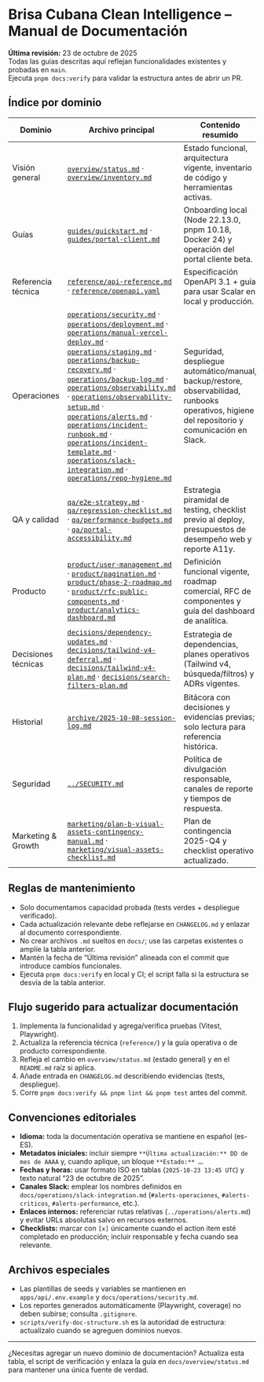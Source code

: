 # Brisa Cubana Clean Intelligence – Manual de Documentación

**Última revisión:** 23 de octubre de 2025  
Todas las guías descritas aquí reflejan funcionalidades existentes y probadas en `main`.  
Ejecuta `pnpm docs:verify` para validar la estructura antes de abrir un PR.

## Índice por dominio

| Dominio             | Archivo principal                                                                                                                                                                                                                                                                                                                                                                                                                                                                                                                                                                                                                                                                                                                                                                                                                                  | Contenido resumido                                                                                                                             |
| ------------------- | -------------------------------------------------------------------------------------------------------------------------------------------------------------------------------------------------------------------------------------------------------------------------------------------------------------------------------------------------------------------------------------------------------------------------------------------------------------------------------------------------------------------------------------------------------------------------------------------------------------------------------------------------------------------------------------------------------------------------------------------------------------------------------------------------------------------------------------------------- | ---------------------------------------------------------------------------------------------------------------------------------------------- |
| Visión general      | [`overview/status.md`](overview/status.md) · [`overview/inventory.md`](overview/inventory.md)                                                                                                                                                                                                                                                                                                                                                                                                                                                                                                                                                                                                                                                                                                                                                      | Estado funcional, arquitectura vigente, inventario de código y herramientas activas.                                                           |
| Guías               | [`guides/quickstart.md`](guides/quickstart.md) · [`guides/portal-client.md`](guides/portal-client.md)                                                                                                                                                                                                                                                                                                                                                                                                                                                                                                                                                                                                                                                                                                                                              | Onboarding local (Node 22.13.0, pnpm 10.18, Docker 24) y operación del portal cliente beta.                                                    |
| Referencia técnica  | [`reference/api-reference.md`](reference/api-reference.md) · [`reference/openapi.yaml`](reference/openapi.yaml)                                                                                                                                                                                                                                                                                                                                                                                                                                                                                                                                                                                                                                                                                                                                    | Especificación OpenAPI 3.1 + guía para usar Scalar en local y producción.                                                                      |
| Operaciones         | [`operations/security.md`](operations/security.md) · [`operations/deployment.md`](operations/deployment.md) · [`operations/manual-vercel-deploy.md`](operations/manual-vercel-deploy.md) · [`operations/staging.md`](operations/staging.md) · [`operations/backup-recovery.md`](operations/backup-recovery.md) · [`operations/backup-log.md`](operations/backup-log.md) · [`operations/observability.md`](operations/observability.md) · [`operations/observability-setup.md`](operations/observability-setup.md) · [`operations/alerts.md`](operations/alerts.md) · [`operations/incident-runbook.md`](operations/incident-runbook.md) · [`operations/incident-template.md`](operations/incident-template.md) · [`operations/slack-integration.md`](operations/slack-integration.md) · [`operations/repo-hygiene.md`](operations/repo-hygiene.md) | Seguridad, despliegue automático/manual, backup/restore, observabilidad, runbooks operativos, higiene del repositorio y comunicación en Slack. |
| QA y calidad        | [`qa/e2e-strategy.md`](qa/e2e-strategy.md) · [`qa/regression-checklist.md`](qa/regression-checklist.md) · [`qa/performance-budgets.md`](qa/performance-budgets.md) · [`qa/portal-accessibility.md`](qa/portal-accessibility.md)                                                                                                                                                                                                                                                                                                                                                                                                                                                                                                                                                                                                                    | Estrategia piramidal de testing, checklist previo al deploy, presupuestos de desempeño web y reporte A11y.                                     |
| Producto            | [`product/user-management.md`](product/user-management.md) · [`product/pagination.md`](product/pagination.md) · [`product/phase-2-roadmap.md`](product/phase-2-roadmap.md) · [`product/rfc-public-components.md`](product/rfc-public-components.md) · [`product/analytics-dashboard.md`](product/analytics-dashboard.md)                                                                                                                                                                                                                                                                                                                                                                                                                                                                                                                           | Definición funcional vigente, roadmap comercial, RFC de componentes y guía del dashboard de analítica.                                         |
| Decisiones técnicas | [`decisions/dependency-updates.md`](decisions/dependency-updates.md) · [`decisions/tailwind-v4-deferral.md`](decisions/tailwind-v4-deferral.md) · [`decisions/tailwind-v4-plan.md`](decisions/tailwind-v4-plan.md) · [`decisions/search-filters-plan.md`](decisions/search-filters-plan.md)                                                                                                                                                                                                                                                                                                                                                                                                                                                                                                                                                        | Estrategia de dependencias, planes operativos (Tailwind v4, búsqueda/filtros) y ADRs vigentes.                                                 |
| Historial           | [`archive/2025-10-08-session-log.md`](archive/2025-10-08-session-log.md)                                                                                                                                                                                                                                                                                                                                                                                                                                                                                                                                                                                                                                                                                                                                                                           | Bitácora con decisiones y evidencias previas; solo lectura para referencia histórica.                                                          |
| Seguridad           | [`../SECURITY.md`](../SECURITY.md)                                                                                                                                                                                                                                                                                                                                                                                                                                                                                                                                                                                                                                                                                                                                                                                                                 | Política de divulgación responsable, canales de reporte y tiempos de respuesta.                                                                |
| Marketing & Growth  | [`marketing/plan-b-visual-assets-contingency-manual.md`](marketing/plan-b-visual-assets-contingency-manual.md) · [`marketing/visual-assets-checklist.md`](marketing/visual-assets-checklist.md)                                                                                                                                                                                                                                                                                                                                                                                                                                                                                                                                                                                                                                                    | Plan de contingencia 2025-Q4 y checklist operativo actualizado.                                                                                |

## Reglas de mantenimiento

- Solo documentamos capacidad probada (tests verdes + despliegue verificado).
- Cada actualización relevante debe reflejarse en `CHANGELOG.md` y enlazar al documento correspondiente.
- No crear archivos `.md` sueltos en `docs/`; use las carpetas existentes o amplíe la tabla anterior.
- Mantén la fecha de “Última revisión” alineada con el commit que introduce cambios funcionales.
- Ejecuta `pnpm docs:verify` en local y CI; el script falla si la estructura se desvía de la tabla anterior.

## Flujo sugerido para actualizar documentación

1. Implementa la funcionalidad y agrega/verifica pruebas (Vitest, Playwright).
2. Actualiza la referencia técnica (`reference/`) y la guía operativa o de producto correspondiente.
3. Refleja el cambio en `overview/status.md` (estado general) y en el `README.md` raíz si aplica.
4. Añade entrada en `CHANGELOG.md` describiendo evidencias (tests, despliegue).
5. Corre `pnpm docs:verify && pnpm lint && pnpm test` antes del commit.

## Convenciones editoriales

- **Idioma:** toda la documentación operativa se mantiene en español (es-ES).
- **Metadatos iniciales:** incluir siempre `**Última actualización:** DD de mes de AAAA` y, cuando aplique, un bloque `**Estado:** …`.
- **Fechas y horas:** usar formato ISO en tablas (`2025-10-23 13:45 UTC`) y texto natural “23 de octubre de 2025”.
- **Canales Slack:** emplear los nombres definidos en `docs/operations/slack-integration.md` (`#alerts-operaciones`, `#alerts-criticos`, `#alerts-performance`, etc.).
- **Enlaces internos:** referenciar rutas relativas (`../operations/alerts.md`) y evitar URLs absolutas salvo en recursos externos.
- **Checklists:** marcar con `[x]` únicamente cuando el action item esté completado en producción; incluir responsable y fecha cuando sea relevante.

## Archivos especiales

- Las plantillas de seeds y variables se mantienen en `apps/api/.env.example` y `docs/operations/security.md`.
- Los reportes generados automáticamente (Playwright, coverage) no deben subirse; consulta `.gitignore`.
- `scripts/verify-doc-structure.sh` es la autoridad de estructura: actualízalo cuando se agreguen dominios nuevos.

---

¿Necesitas agregar un nuevo dominio de documentación? Actualiza esta tabla, el script de verificación y enlaza la guía en `docs/overview/status.md` para mantener una única fuente de verdad.
